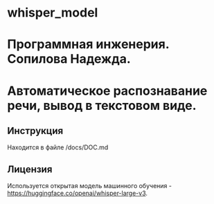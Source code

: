 # whisper_model
# Программная инженерия. Сопилова Надежда.
# Автоматическое распознавание речи, вывод в текстовом виде.

## Инструкция
Находится в файле /docs/DOC.md
 
## Лицензия
Используется открытая модель машинного обучения - https://huggingface.co/openai/whisper-large-v3.
